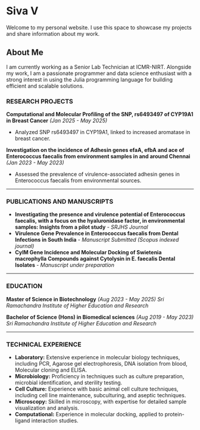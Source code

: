 # Siva V

Welcome to my personal website. I use this space to showcase my projects and share information about my work.

## About Me

I am currently working as a Senior Lab Technician at ICMR-NIRT. Alongside my work, I am a passionate programmer and data science enthusiast with a strong interest in using the Julia programming language for building efficient and scalable solutions.


### RESEARCH PROJECTS

**Computational and Molecular Profiling of the SNP, rs6493497 of CYP19A1 in Breast Cancer**
*(Jan 2025 - May 2025)*
*   Analyzed SNP rs6493497 in CYP19A1, linked to increased aromatase in breast cancer.

**Investigation on the incidence of Adhesin genes efaA, efbA and ace of Enterococcus faecalis from environment samples in and around Chennai**
*(Jan 2023 - May 2023)*
*   Assessed the prevalence of virulence-associated adhesin genes in Enterococcus faecalis from environmental sources.

---

### PUBLICATIONS AND MANUSCRIPTS

*   **Investigating the presence and virulence potential of Enterococcus faecalis, with a focus on the hyaluronidase factor, in environmental samples: Insights from a pilot study** - *SRJHS Journal*
*   **Virulence Gene Prevalence in Enterococcus faecalis from Dental Infections in South India** - *Manuscript Submitted (Scopus indexed journal)*
*   **CylM Gene Incidence and Molecular Docking of Swietenia macrophylla Compounds against Cytolysin in E. faecalis Dental Isolates** - *Manuscript under preparation*

---

### EDUCATION

**Master of Science in Biotechnology** *(Aug 2023 - May 2025)*
*Sri Ramachandra Institute of Higher Education and Research*


**Bachelor of Science (Hons) in Biomedical sciences** *(Aug 2019 - May 2023)*
*Sri Ramachandra Institute of Higher Education and Research*


---

### TECHNICAL EXPERIENCE
*   **Laboratory:** Extensive experience in molecular biology techniques, including PCR, Agarose gel electrophoresis, DNA isolation from blood, Molecular cloning and ELISA.
*   **Microbiology:** Proficiency in techniques such as culture preparation, microbial identification, and sterility testing.
*   **Cell Culture:** Experience with basic animal cell culture techniques, including cell line maintenance, subculturing, and aseptic techniques.
*   **Microscopy:** Skilled in microscopy, with expertise for detailed sample visualization and analysis.
*   **Computational:** Experience in molecular docking, applied to protein-ligand interaction studies.